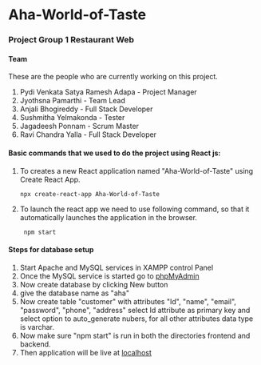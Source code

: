 # Aha-World-of-Taste

### Project Group 1 Restaurant Web


#### Team
These are the people who are currently working on this project.

1.	Pydi Venkata Satya Ramesh Adapa - Project Manager
2.	Jyothsna Pamarthi - Team Lead
3.	Anjali Bhogireddy - Full Stack Developer
4.	Sushmitha Yelmakonda - Tester
5.	Jagadeesh Ponnam - Scrum Master
6.	Ravi Chandra Yalla - Full Stack Developer


#### Basic commands that we used to do the project using React js:

1. To creates a new React application named "Aha-World-of-Taste" using Create React App.
   
   ``` npx create-react-app Aha-World-of-Taste ```
   
2. To launch the react app we need to use following command, so that it automatically launches the application in the browser.
   
   ``` npm start``` 

#### Steps for database setup

1. Start Apache and MySQL services in XAMPP control Panel
2. Once the MySQL service is started go to [phpMyAdmin](http://localhost/phpmyadmin/)
3. Now create database by clicking New button
4. give the database name as "aha" 
5. Now create table "customer" with attributes "Id", "name", "email", "password", "phone", "address" select Id attribute as primary key and select option to auto_generate nubers, for all other attributes data type is varchar.
6. Now make sure "npm start" is run in both the directories frontend and backend.
7. Then application will be live at [localhost](http://localhost:3000/)  